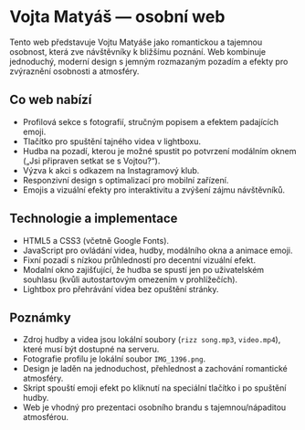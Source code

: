 # Vojta Matyáš — osobní web

Tento web představuje Vojtu Matyáše jako romantickou a tajemnou osobnost, která zve návštěvníky k bližšímu poznání. Web kombinuje jednoduchý, moderní design s jemným rozmazaným pozadím a efekty pro zvýraznění osobnosti a atmosféry.

## Co web nabízí

- Profilová sekce s fotografií, stručným popisem a efektem padajících emoji.
- Tlačítko pro spuštění tajného videa v lightboxu.
- Hudba na pozadí, kterou je možné spustit po potvrzení modálním oknem („Jsi připraven setkat se s Vojtou?“).
- Výzva k akci s odkazem na Instagramový klub.
- Responzivní design s optimalizací pro mobilní zařízení.
- Emojis a vizuální efekty pro interaktivitu a zvýšení zájmu návštěvníků.

## Technologie a implementace

- HTML5 a CSS3 (včetně Google Fonts).
- JavaScript pro ovládání videa, hudby, modálního okna a animace emoji.
- Fixní pozadí s nízkou průhledností pro decentní vizuální efekt.
- Modalní okno zajišťující, že hudba se spustí jen po uživatelském souhlasu (kvůli autostartovým omezením v prohlížečích).
- Lightbox pro přehrávání videa bez opuštění stránky.

## Poznámky

- Zdroj hudby a videa jsou lokální soubory (`rizz song.mp3`, `video.mp4`), které musí být dostupné na serveru.
- Fotografie profilu je lokální soubor `IMG_1396.png`.
- Design je laděn na jednoduchost, přehlednost a zachování romantické atmosféry.
- Skript spouští emoji efekt po kliknutí na speciální tlačítko i po spuštění hudby.
- Web je vhodný pro prezentaci osobního brandu s tajemnou/nápaditou atmosférou.
